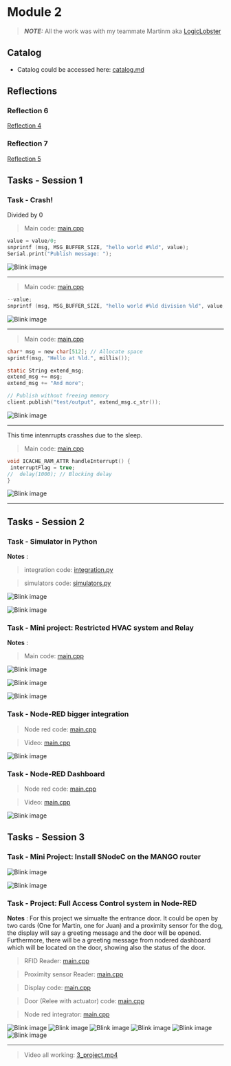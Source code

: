 # Module 2

> **_NOTE:_**  All the work was with my teammate Martinm aka [LogicLobster](https://github.com/LogicLobster/IoT-Tartu-Spring25)

## Catalog

* Catalog could be accessed here: [catalog.md](../catalog.md)

## Reflections

### Reflection 6
[Reflection 4](../Reflections/ref06.md)

### Reflection 7
[Reflection 5](../Reflections/ref07.md)

## Tasks - Session 1

### Task - Crash!

Divided by 0

> Main code: [main.cpp](./code/simplebreak/src/main.cpp)

``` c
value = value/0;
snprintf (msg, MSG_BUFFER_SIZE, "hello world #%ld", value);
Serial.print("Publish message: ");
```

![Blink image](./pictures/div0.png)

--- 

> Main code: [main.cpp](./code/simplebreak/src/main_2.cpp)

``` c
--value;
snprintf (msg, MSG_BUFFER_SIZE, "hello world #%ld division %ld", value, 100/value);
```

![Blink image](./pictures/div0_2.png)

--- 

> Main code: [main.cpp](./code/simplebreak/src/main_3.cpp)

``` c
char* msg = new char[512]; // Allocate space
sprintf(msg, "Hello at %ld.", millis());

static String extend_msg;
extend_msg += msg;
extend_msg += "And more";

// Publish without freeing memory
client.publish("test/output", extend_msg.c_str());
```

![Blink image](./pictures/space.png)

--- 

This time intenrrupts crasshes due to the sleep.

> Main code: [main.cpp](./code/simplebreak/src/main_4.cpp)

``` c
void ICACHE_RAM_ATTR handleInterrupt() {
 interruptFlag = true;
//  delay(1000); // Blocking delay
}
```

![Blink image](./pictures/interrup.png)

--- 

## Tasks - Session 2

### Task  - Simulator in Python

**Notes** : 

> integration code: [integration.py](./code/iotknit-demo/integration.py)

> simulators code: [simulators.py](./code/iotknit-demo/simulators.py)

![Blink image](./pictures/2_2_1.png)

![Blink image](./pictures/2_2_2.png)


### Task - Mini project: Restricted HVAC system and Relay

**Notes** : 

> Main code: [main.cpp](./code/iotknit-demo/)

![Blink image](./pictures/2_1_1.png)

![Blink image](./pictures/2_1_2.png)

![Blink image](./pictures/2_1_3.png)


### Task - Node-RED bigger integration

> Node red code: [main.cpp](./nodered/no-dashboard.json)

> Video: [main.cpp](./videos/3_1.mp4)

![Blink image](./pictures/2_1.gif)


### Task - Node-RED Dashboard

> Node red code: [main.cpp](./nodered/full-integration.json)

> Video: [main.cpp](./videos/3_2.mp4)

![Blink image](./pictures/2_2.gif)

## Tasks - Session 3

### Task  - Mini Project: Install SNodeC on the MANGO router

![Blink image](./pictures/3_mini_1.png)

![Blink image](./pictures/3_mini_2.png)


### Task  - Project: Full Access Control system in Node-RED

**Notes** : For this project we simualte the entrance door. It could be open by two cards (One for Martin, one for Juan) and a proximity sensor for the dog, the display will say a greeting message and the door will be opened. Furthermore, there will be a greeting message from nodered dashboard which will be located on the door, showing also the status of the door.


> RFID Reader: [main.cpp](./code/RFIDreaderMOD4/src/main.cpp)

> Proximity sensor Reader: [main.cpp](./code/DistanceSensor/src/main.cpp)

> Display code: [main.cpp](./code/OLED_MOD_4/src/main.cpp)

> Door (Relee with actuator) code: [main.cpp](./code/HVAC_AC_Mod4/src/main.cpp)


> Node red integrator: [main.cpp](./nodered/full-integration.json)

![Blink image](./pictures/3_Project_1.jpg)
![Blink image](./pictures/3_Project_5.jpg)
![Blink image](./pictures/3_Project_3.jpg)
![Blink image](./pictures/3_Project_4.jpg)
![Blink image](./pictures/3_Project_6.jpg)
![Blink image](./pictures/3_Project_7.jpg)

---

> Video all working: [3_project.mp4](./videos/3_project.mp4)




<!-- 
### Task  - 

**Notes** : 

> Main code: [main.cpp](./code/Blink3/src/main.cpp)
![Blink image](./pictures/blink.jpg)
![Blink image](./pictures/blink_2.JPG)
---
![Blink image](./pictures/blink.gif)

 -->



